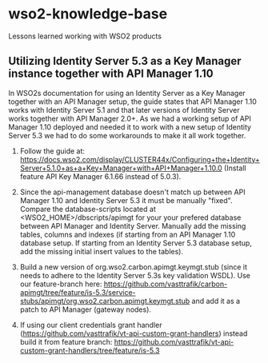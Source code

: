 # wso2-knowledge-base
Lessons learned working with WSO2 products

## Utilizing Identity Server 5.3 as a Key Manager instance together with API Manager 1.10
In WSO2s documentation for using an Identity Server as a Key Manager together with an API Manager setup, the guide states that API Manager 1.10 works with Identity Server 5.1 and that later versions of Identity Server works together with API Manager 2.0+.
As we had a working setup of API Manager 1.10 deployed and needed it to work with a new setup of Identity Server 5.3 we had to do some workarounds to make it all work together.

1. Follow the guide at: https://docs.wso2.com/display/CLUSTER44x/Configuring+the+Identity+Server+5.1.0+as+a+Key+Manager+with+API+Manager+1.10.0 (Install feature API Key Manager 6.1.66 instead of 5.0.3).

2. Since the api-management database doesn't match up between API Manager 1.10 and Identity Server 5.3 it must be manually "fixed".
Compare the database-scripts located at <WSO2_HOME>/dbscripts/apimgt for your your prefered database between API Manager and Identity Server. Manually add the missing tables, columns and indexes (if starting from an API Manager 1.10 database setup. If starting from an Identity Server 5.3 database setup, add the missing initial insert values to the tables).

3. Build a new version of org.wso2.carbon.apimgt.keymgt.stub (since it needs to adhere to the Identity Server 5.3s key validation WSDL). Use our feature-branch here: https://github.com/vasttrafik/carbon-apimgt/tree/feature/is-5.3/service-stubs/apimgt/org.wso2.carbon.apimgt.keymgt.stub and add it as a patch to API Manager (gateway nodes).

4. If using our client credentials grant handler (https://github.com/vasttrafik/vt-api-custom-grant-handlers) instead build it from feature branch: https://github.com/vasttrafik/vt-api-custom-grant-handlers/tree/feature/is-5.3